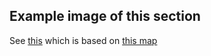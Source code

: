 ## Example image of this section
See [this](https://github.com/sourcehold/sourcehold-maps/tree/master/resources/example_section_images/1043.png)
which is based on [this map](https://github.com/sourcehold/sourcehold-maps/tree/master/resources/example_section_images/example.sav)